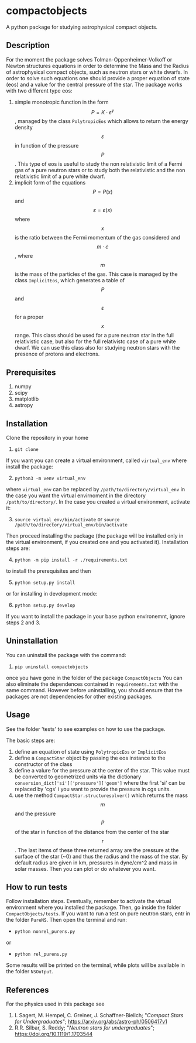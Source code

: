 # compactobjects

A python package for studying astrophysical compact objects.

## Description

For the moment the package solves Tolman-Oppenheimer-Volkoff or Newton structures equations in order to determine the Mass and the Radius of astrophysical compact objects, such as neutron stars or white dwarfs. In order to solve such equations one should provide a proper equation of state (eos) and a value for the central pressure of the star.
The package works with two different type eos:
1. simple monotropic function in the form $$P = K\cdot\varepsilon^\gamma$$, managed by the class `PolytropicEos` which allows to return the energy density $$\varepsilon$$ in function of the pressure $$P$$. This type of eos is useful to study the non relativistic limit of a Fermi gas of a pure neutron stars or to study both the relativistic and the non relativistic limit of a pure white dwarf.
2. implicit form of the equations $$P = P(x)$$ and $$\varepsilon = \varepsilon(x)$$ where $$x$$ is the ratio between the Fermi momentum of the gas considered and $$m\cdot c$$, where $$m$$ is the mass of the particles of the gas. This case is managed by the class `ImplicitEos`, which generates a table of $$P$$ and $$\varepsilon$$ for a proper $$x$$ range. This class should be used for a pure neutron star in the full relativistic case, but also for the full relativistc case of a pure white dwarf. We can use this class also for studying neutron stars with the presence of protons and electrons.

## Prerequisites

1. numpy
2. scipy
3. matplotlib
4. astropy

## Installation

Clone the repository in your home

1. `git clone `

If you want you can create a virtual environment, called `virtual_env` where install the package:

2. `python3 -m venv virtual_env`

where `virtual_env` can be replaced by `/path/to/directory/virtual_env` in the case you want the virtual envirnoment in the directory `/path/to/directory/`.
In the case you created a virtual environment, activate it:

3. `source virtual_env/bin/activate` or `source /path/to/directory/virtual_env/bin/activate`

Then proceed installing the package (the package will be installed only in the virtual environment, if you created one and you activated it). 
Installation steps are:

4. `python -m pip install -r ./requirements.txt`

to install the prerequisites and then

5. `python setup.py install`

or for installing in development mode:

6. `python setup.py develop`

If you want to install the package in your base python environemnt, ignore steps 2 and 3.

## Uninstallation

You can uninstall the package with the command:

1. `pip uninstall compactobjects`

once you have gone in the folder of the package `CompactObjects`
You can also eliminate the dependences contained in `requirements.txt` with the same command. However before uninstalling, you should ensure that the packages are not dependencies for other existing packages.

## Usage
See the folder 'tests' to see examples on how to use the package.

The basic steps are:
1. define an equation of state using `PolytropicEos` or `ImplicitEos`
2. define a `CompactStar` object by passing the eos instance to the constructor of the class
3. define a valure for the pressure at the center of the star. This value must be converted to geometrized units via the dictionary `conversion_dict['si']['pressure']['geom']` where the first 'si' can be replaced by 'cgs' i you want to provide the pressure in cgs units.
4. use the method `CompactStar.structuresolver()` which returns the mass $$m$$ and the pressure $$P$$ of the star in function of the distance from the center of the star $$r$$. The last items of these three returned array are the pressure at the surface of the star (~0) and thus the radius and the mass of the star. By default radius are given in km, pressures in dyne/cm^2 and mass in solar masses.
Then you can plot or do whatever you want.


## How to run tests

Follow installation steps. Eventually, remember to activate the virtual environment where you installed the package. 
Then, go inside the folder `CompactObjects/tests`. If you want to run a test on pure neutron stars, entr in the folder `PureNS`. Then open the terminal and run:

- `python nonrel_purens.py`

or 

- `python rel_purens.py`

Some results will be printed on the terminal, while plots will be available in the folder `NSOutput`.

## References

For the physics used in this package see 
1. I. Sagert, M. Hempel, C. Greiner, J. Schaffner-Bielich; "*Compact Stars for Undergraduates*"; https://arxiv.org/abs/astro-ph/0506417v1
2. R.R. Silbar, S. Reddy; "*Neutron stars for undergraduates*"; https://doi.org/10.1119/1.1703544
